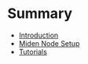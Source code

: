 # Summary

- [Introduction](./index.md)
- [Miden Node Setup](./miden_node_setup_tutorial.md)
- [Tutorials](./tutorials_summary.md)


